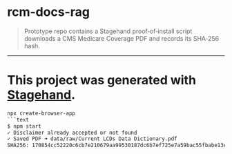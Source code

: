 # rcm-docs-rag

> Prototype repo contains a Stagehand proof‑of‑install script  
> downloads a CMS Medicare Coverage PDF and records its SHA‑256 hash.

---

# This project was generated with [Stagehand](https://github.com/browserbase/stagehand).



```bash
npx create-browser-app
```text
$ npm start
✓ Disclaimer already accepted or not found
✓ Saved PDF ➜ data/raw/Current LCDs Data Dictionary.pdf
SHA256: 170854cc52220c6cb7e210679aa99530187dc6b7ef725e7a59bac55fbabe13e0
